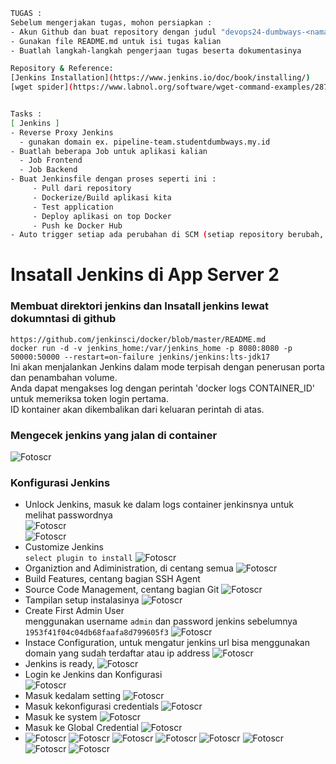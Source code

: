 ```bash
TUGAS :
Sebelum mengerjakan tugas, mohon persiapkan :
- Akun Github dan buat repository dengan judul "devops24-dumbways-<nama kalian>"
- Gunakan file README.md untuk isi tugas kalian
- Buatlah langkah-langkah pengerjaan tugas beserta dokumentasinya

Repository & Reference:
[Jenkins Installation](https://www.jenkins.io/doc/book/installing/)
[wget spider](https://www.labnol.org/software/wget-command-examples/28750/)


Tasks :
[ Jenkins ]
- Reverse Proxy Jenkins
  - gunakan domain ex. pipeline-team.studentdumbways.my.id
- Buatlah beberapa Job untuk aplikasi kalian
  - Job Frontend
  - Job Backend
- Buat Jenkinsfile dengan proses seperti ini :
     - Pull dari repository
     - Dockerize/Build aplikasi kita
     - Test application
     - Deploy aplikasi on top Docker
     - Push ke Docker Hub
- Auto trigger setiap ada perubahan di SCM (setiap repository berubah, otomatis menjalankan build)
```
# Insatall Jenkins di App Server 2
### Membuat direktori jenkins dan Insatall jenkins lewat dokumntasi di github  
`https://github.com/jenkinsci/docker/blob/master/README.md`  
`docker run -d -v jenkins_home:/var/jenkins_home -p 8080:8080 -p 50000:50000 --restart=on-failure jenkins/jenkins:lts-jdk17`  
Ini akan menjalankan Jenkins dalam mode terpisah dengan penerusan porta dan penambahan volume.  
Anda dapat mengakses log dengan perintah 'docker logs CONTAINER_ID' untuk memeriksa token login pertama.  
ID kontainer akan dikembalikan dari keluaran perintah di atas.

### Mengecek jenkins yang jalan di container 
![Fotoscr](scr/Foto-0.png)

### Konfigurasi Jenkins
- Unlock Jenkins, masuk ke dalam logs container jenkinsnya untuk melihat passwordnya  
  ![Fotoscr](scr/Foto-1.png)  
  ![Fotoscr](scr/Foto-2.png)  
- Customize Jenkins  
  `select plugin to install` 
  ![Fotoscr](scr/Foto-3.png)
- Organiztion and Adiministration, di centang semua
  ![Fotoscr](scr/Foto-4.png) 
- Build Features, centang bagian SSH Agent 
- Source Code Management, centang bagian Git
  ![Fotoscr](scr/Foto-5.png) 
- Tampilan setup instalasinya
  ![Fotoscr](scr/Foto-6.png)  
- Create First Admin User  
  menggunakan username `admin` dan password jenkins sebelumnya   `1953f41f04c04db68faafa8d799605f3`
  ![Fotoscr](scr/Foto-7.png)  
- Instace Configuration,
  untuk mengatur jenkins url bisa menggunakan domain yang sudah terdaftar atau ip address 
  ![Fotoscr](scr/Foto-8.png)  
- Jenkins is ready, 
  ![Fotoscr](scr/Foto-9.png)  
- Login ke Jenkins dan Konfigurasi  
  ![Fotoscr](scr/Foto-10.png)
- Masuk kedalam setting
  ![Fotoscr](scr/Foto-11.png)
- Masuk kekonfigurasi credentials
  ![Fotoscr](scr/Foto-12.png)
- Masuk ke system
  ![Fotoscr](scr/Foto-13.png)
- Masuk ke Global Credential
  ![Fotoscr](scr/Foto-14.png)
-
  ![Fotoscr](scr/Foto-15.png)
  ![Fotoscr](scr/Foto-16.png)
  ![Fotoscr](scr/Foto-17.png)
  ![Fotoscr](scr/Foto-18.png)
  ![Fotoscr](scr/Foto-19.png)
  ![Fotoscr](scr/Foto-20.png)
  ![Fotoscr](scr/Foto-21.png)
  ![Fotoscr](scr/Foto-22.png)




















































